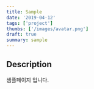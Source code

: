 ```yaml
---
title: Sample
date: '2019-04-12'
tags: ['project']
thumbs: ['/images/avatar.png']
draft: true
summary: sample
---
```


Description
---

샘플페이지 입니다.

